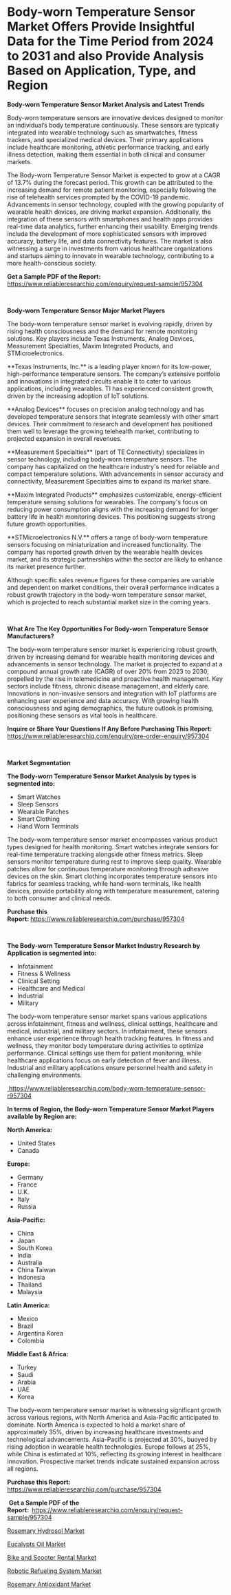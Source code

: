 <p><h1>Body-worn Temperature Sensor Market Offers Provide Insightful Data for the Time Period from 2024 to 2031 and also Provide Analysis Based on Application, Type, and Region</h1></p><p><strong>Body-worn Temperature Sensor Market Analysis and Latest Trends</strong></p>
<p><p>Body-worn temperature sensors are innovative devices designed to monitor an individual’s body temperature continuously. These sensors are typically integrated into wearable technology such as smartwatches, fitness trackers, and specialized medical devices. Their primary applications include healthcare monitoring, athletic performance tracking, and early illness detection, making them essential in both clinical and consumer markets.</p><p>The Body-worn Temperature Sensor Market is expected to grow at a CAGR of 13.7% during the forecast period. This growth can be attributed to the increasing demand for remote patient monitoring, especially following the rise of telehealth services prompted by the COVID-19 pandemic. Advancements in sensor technology, coupled with the growing popularity of wearable health devices, are driving market expansion. Additionally, the integration of these sensors with smartphones and health apps provides real-time data analytics, further enhancing their usability. Emerging trends include the development of more sophisticated sensors with improved accuracy, battery life, and data connectivity features. The market is also witnessing a surge in investments from various healthcare organizations and startups aiming to innovate in wearable technology, contributing to a more health-conscious society.</p></p>
<p><strong>Get a Sample PDF of the Report:&nbsp;</strong> <a href="https://www.reliableresearchiq.com/enquiry/request-sample/957304?utm_campaign=104&utm_medium=2&utm_source=Github&utm_content=ia&utm_term=03122024&utm_id=body-worn-temperature-sensor">https://www.reliableresearchiq.com/enquiry/request-sample/957304</a></p>
<p>&nbsp;</p>
<p><strong>Body-worn Temperature Sensor Major Market Players</strong></p>
<p><p>The body-worn temperature sensor market is evolving rapidly, driven by rising health consciousness and the demand for remote monitoring solutions. Key players include Texas Instruments, Analog Devices, Measurement Specialties, Maxim Integrated Products, and STMicroelectronics.</p><p>**Texas Instruments, Inc.** is a leading player known for its low-power, high-performance temperature sensors. The company’s extensive portfolio and innovations in integrated circuits enable it to cater to various applications, including wearables. TI has experienced consistent growth, driven by the increasing adoption of IoT solutions. </p><p>**Analog Devices** focuses on precision analog technology and has developed temperature sensors that integrate seamlessly with other smart devices. Their commitment to research and development has positioned them well to leverage the growing telehealth market, contributing to projected expansion in overall revenues.</p><p>**Measurement Specialties** (part of TE Connectivity) specializes in sensor technology, including body-worn temperature sensors. The company has capitalized on the healthcare industry's need for reliable and compact temperature solutions. With advancements in sensor accuracy and connectivity, Measurement Specialties aims to expand its market share.</p><p>**Maxim Integrated Products** emphasizes customizable, energy-efficient temperature sensing solutions for wearables. The company's focus on reducing power consumption aligns with the increasing demand for longer battery life in health monitoring devices. This positioning suggests strong future growth opportunities.</p><p>**STMicroelectronics N.V.** offers a range of body-worn temperature sensors focusing on miniaturization and increased functionality. The company has reported growth driven by the wearable health devices market, and its strategic partnerships within the sector are likely to enhance its market presence further.</p><p>Although specific sales revenue figures for these companies are variable and dependent on market conditions, their overall performance indicates a robust growth trajectory in the body-worn temperature sensor market, which is projected to reach substantial market size in the coming years.</p></p>
<p>&nbsp;</p>
<p><strong>What Are The Key Opportunities For Body-worn Temperature Sensor Manufacturers?</strong></p>
<p><p>The body-worn temperature sensor market is experiencing robust growth, driven by increasing demand for wearable health monitoring devices and advancements in sensor technology. The market is projected to expand at a compound annual growth rate (CAGR) of over 20% from 2023 to 2030, propelled by the rise in telemedicine and proactive health management. Key sectors include fitness, chronic disease management, and elderly care. Innovations in non-invasive sensors and integration with IoT platforms are enhancing user experience and data accuracy. With growing health consciousness and aging demographics, the future outlook is promising, positioning these sensors as vital tools in healthcare.</p></p>
<p><strong>Inquire or Share Your Questions If Any Before Purchasing This Report:</strong> <a href="https://www.reliableresearchiq.com/enquiry/pre-order-enquiry/957304?utm_campaign=104&utm_medium=2&utm_source=Github&utm_content=ia&utm_term=03122024&utm_id=body-worn-temperature-sensor">https://www.reliableresearchiq.com/enquiry/pre-order-enquiry/957304</a></p>
<p>&nbsp;</p>
<p><strong>Market Segmentation</strong></p>
<p><strong>The Body-worn Temperature Sensor Market Analysis by types is segmented into:</strong></p>
<p><ul><li>Smart Watches</li><li>Sleep Sensors</li><li>Wearable Patches</li><li>Smart Clothing</li><li>Hand Worn Terminals</li></ul></p>
<p><p>The body-worn temperature sensor market encompasses various product types designed for health monitoring. Smart watches integrate sensors for real-time temperature tracking alongside other fitness metrics. Sleep sensors monitor temperature during rest to improve sleep quality. Wearable patches allow for continuous temperature monitoring through adhesive devices on the skin. Smart clothing incorporates temperature sensors into fabrics for seamless tracking, while hand-worn terminals, like health devices, provide portability along with temperature measurement, catering to both consumer and clinical needs.</p></p>
<p><strong>Purchase this Report:&nbsp;</strong><a href="https://www.reliableresearchiq.com/purchase/957304?utm_campaign=104&utm_medium=2&utm_source=Github&utm_content=ia&utm_term=03122024&utm_id=body-worn-temperature-sensor">https://www.reliableresearchiq.com/purchase/957304</a></p>
<p>&nbsp;</p>
<p><strong>The Body-worn Temperature Sensor Market Industry Research by Application is segmented into:</strong></p>
<p><ul><li>Infotainment</li><li>Fitness & Wellness</li><li>Clinical Setting</li><li>Healthcare and Medical</li><li>Industrial</li><li>Military</li></ul></p>
<p><p>The body-worn temperature sensor market spans various applications across infotainment, fitness and wellness, clinical settings, healthcare and medical, industrial, and military sectors. In infotainment, these sensors enhance user experience through health tracking features. In fitness and wellness, they monitor body temperature during activities to optimize performance. Clinical settings use them for patient monitoring, while healthcare applications focus on early detection of fever and illness. Industrial and military applications ensure personnel health and safety in challenging environments.</p></p>
<p><a href="https://www.reliableresearchiq.com/body-worn-temperature-sensor-r957304?utm_campaign=104&utm_medium=2&utm_source=Github&utm_content=ia&utm_term=03122024&utm_id=body-worn-temperature-sensor">&nbsp;https://www.reliableresearchiq.com/body-worn-temperature-sensor-r957304</a></p>
<p><strong>In terms of Region, the Body-worn Temperature Sensor Market Players available by Region are:</strong></p>
<p>
    <p> <strong> North America: </strong>
        <ul>
            <li>United States</li>
            <li>Canada</li>
        </ul>
        </p> 
    <p> <strong> Europe: </strong>
        <ul>
            <li>Germany</li>
            <li>France</li>
            <li>U.K.</li>
            <li>Italy</li>
            <li>Russia</li>
        </ul>
        </p> 
    <p> <strong> Asia-Pacific: </strong>
        <ul>
            <li>China</li>
            <li>Japan</li>
            <li>South Korea</li>
            <li>India</li>
            <li>Australia</li>
            <li>China Taiwan</li>
            <li>Indonesia</li>
            <li>Thailand</li>
            <li>Malaysia</li>
        </ul>
        </p> 
    <p> <strong> Latin America: </strong>
        <ul>
            <li>Mexico</li>
            <li>Brazil</li>
            <li>Argentina Korea</li>
            <li>Colombia</li>
        </ul>
        </p> 
    <p> <strong> Middle East & Africa: </strong>
        <ul>
            <li>Turkey</li>
            <li>Saudi</li>
            <li>Arabia</li>
            <li>UAE</li>
            <li>Korea</li>
        </ul>
    </p>
    </p>
<p><p>The body-worn temperature sensor market is witnessing significant growth across various regions, with North America and Asia-Pacific anticipated to dominate. North America is expected to hold a market share of approximately 35%, driven by increasing healthcare investments and technological advancements. Asia-Pacific is projected at 30%, buoyed by rising adoption in wearable health technologies. Europe follows at 25%, while China is estimated at 10%, reflecting its growing interest in healthcare innovation. Prospective market trends indicate sustained expansion across all regions.</p></p>
<p><strong>Purchase this Report: </strong><a href="https://www.reliableresearchiq.com/purchase/957304?utm_campaign=104&utm_medium=2&utm_source=Github&utm_content=ia&utm_term=03122024&utm_id=body-worn-temperature-sensor">https://www.reliableresearchiq.com/purchase/957304</a></p>
<p>&nbsp;<strong>Get a Sample PDF of the Report:&nbsp;&nbsp;</strong><a href="https://www.reliableresearchiq.com/enquiry/request-sample/957304?utm_campaign=104&utm_medium=2&utm_source=Github&utm_content=ia&utm_term=03122024&utm_id=body-worn-temperature-sensor">https://www.reliableresearchiq.com/enquiry/request-sample/957304</a></p>
<p><strong></strong></p>
<p><p><a href="https://issuu.com/reportprime-2/docs/rosemary-hydrosol-market-size-2030.pptx?utm_campaign=104&utm_medium=2&utm_source=Github&utm_content=ia&utm_term=03122024&utm_id=body-worn-temperature-sensor">Rosemary Hydrosol Market</a></p><p><a href="https://www.linkedin.com/pulse/global-eucalypts-oil-market-trends-insights-growth-opportunities-wwx9e?utm_campaign=104&utm_medium=2&utm_source=Github&utm_content=ia&utm_term=03122024&utm_id=body-worn-temperature-sensor">Eucalypts Oil Market</a></p><p><a href="https://www.linkedin.com/pulse/market-overview-bike-scooter-rental-projected-grow-95-cagr-from-uwiqf?utm_campaign=104&utm_medium=2&utm_source=Github&utm_content=ia&utm_term=03122024&utm_id=body-worn-temperature-sensor">Bike and Scooter Rental Market</a></p><p><a href="https://www.linkedin.com/pulse/size-dynamics-expected-growth-robotic-refueling-system-market-bmkyf?utm_campaign=104&utm_medium=2&utm_source=Github&utm_content=ia&utm_term=03122024&utm_id=body-worn-temperature-sensor">Robotic Refueling System Market</a></p><p><a href="https://issuu.com/reportprime-2/docs/rosemary-antioxidant-market-size-2030.pptx?utm_campaign=104&utm_medium=2&utm_source=Github&utm_content=ia&utm_term=03122024&utm_id=body-worn-temperature-sensor">Rosemary Antioxidant Market</a></p></p>